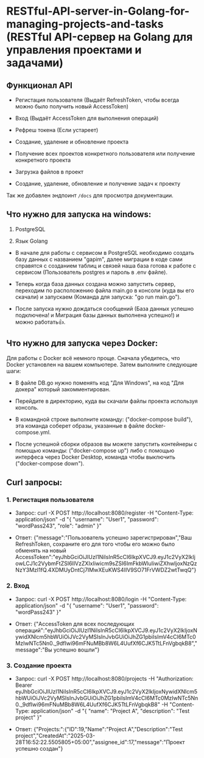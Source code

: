 # RESTful-API-server-in-Golang-for-managing-projects-and-tasks (RESTful API-сервер на Golang для управления проектами и задачами)

## Функционал API

* Регистация пользователя (Выдаёт RefreshToken, чтобы всегда можно было получить новый AccessToken)

* Вход (Выдаёт AccessToken для выполнения операций)

* Рефреш токена (Если устареет)

* Создание, удаление и обновление проекта

* Получение всех проектов конкретного пользователя или получение конкретного проекта

* Загрузка файлов в проект

* Создание, удаление, обновление и получение задач к проекту

Так же добавлен эндпоинт `/docs` для просмотра документации. 

## Что нужно для запуска на windows:

1. PostgreSQL
							
2. Язык Golang

* В начале для работы с сервисом в PostgreSQL необходимо создать базу данных с названием "gapim", далее миграции в коде сами справятся с созданием таблиц и связей наша база готова к работе с сервисом (Пользователь postgres и пароль в .env файле).

* Теперь когда база данных создана можно запустить сервер, переходим по расположению файла main.go в консоли (куда вы его скачали) и запускаем (Команда для запуска: "go run main.go").
  
* После запуска нужно дождаться сообщений (База данных успешно подключена! и Миграция базы данных выполнена успешно!) и можно работать👍.

## Что нужно для запуска через Docker:

Для работы с Docker всё немного проще. Сначала убедитесь, что Docker установлен на вашем компьютере. Затем выполните следующие шаги:

* В файле DB.go нужно поменять код "Для Windows", на код "Для докера" который закомментирован.

* Перейдите в директорию, куда вы скачали файлы проекта используя консоль.

* В командной строке выполните команду: ("docker-compose build"), эта команда соберет образы, указанные в файле docker-compose.yml.

* После успешной сборки образов вы можете запустить контейнеры с помощью команды: ("docker-compose up") либо с помощью интерфеса через Docker Desktop, команда чтобы выключить ("docker-compose down").

## Curl запросы:

### 1. Регистация пользователя

* Запрос: curl -X POST http://localhost:8080/register -H "Content-Type: application/json" -d "{ \"username\": \"User1\", \"password\": \"wordPass243\", \"role\": \"admin\" }"
   
* Ответ: {"message":"Пользователь успешно зарегистрирован","Ваш RefreshToken, сохраните его для того чтобы его можно было обменять на новый AccessToken":"eyJhbGciOiJIUzI1NiIsInR5cCI6IkpXVCJ9.eyJ1c2VyX2lkIjowLCJ1c2VybmFtZSI6IlVzZXIxIiwicm9sZSI6ImFkbWluIiwiZXhwIjoxNzQzNzY3MzI1fQ.4XDMUyDntCj7IMwXEuKWS4IIV9SO71FrVWDZ2wtTwqQ"}

### 2. Вход

* Запрос: curl -X POST http://localhost:8080/login -H "Content-Type: application/json" -d "{ \"username\": \"User1\", \"password\": \"wordPass243\" }"
   
* Ответ: {"AccessToken для всех последующих операций":"eyJhbGciOiJIUzI1NiIsInR5cCI6IkpXVCJ9.eyJ1c2VyX2lkIjoxNywidXNlcm5hbWUiOiJVc2VyMSIsInJvbGUiOiJhZG1pbiIsImV4cCI6MTc0MzIwNTc5Nn0._9dfIwi96mFNuMBb8W6L4UufXf6CJK5TtLFnVgbqkB8","message":"Вы успешно вошли"}

### 3. Создание проекта

* Запрос: curl -X POST http://localhost:8080/projects -H "Authorization: Bearer eyJhbGciOiJIUzI1NiIsInR5cCI6IkpXVCJ9.eyJ1c2VyX2lkIjoxNywidXNlcm5hbWUiOiJVc2VyMSIsInJvbGUiOiJhZG1pbiIsImV4cCI6MTc0MzIwNTc5Nn0._9dfIwi96mFNuMBb8W6L4UufXf6CJK5TtLFnVgbqkB8" -H "Content-Type: application/json" -d "{ \"name\": \"Project A\", \"description\": \"Test project\" }"
   
* Ответ: {"Projects:":{"ID":19,"Name":"Project A","Description":"Test project","CreatedAt":"2025-03-28T16:52:22.5505805+05:00","assignee_id":17,"message":"Проект успешно создан"}


